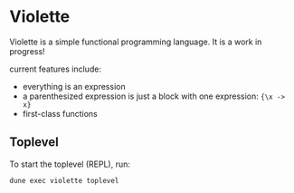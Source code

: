 # Violette

Violette is a simple functional programming language. It is a work in progress!

current features include:

- everything is an expression
- a parenthesized expression is just a block with one expression: `{\x -> x}`
- first-class functions

## Toplevel

To start the toplevel (REPL), run:

```sh
dune exec violette toplevel
```

